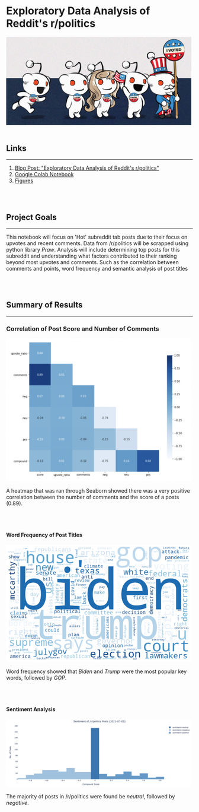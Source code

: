 # Exploratory Data Analysis of Reddit's r/politics

<img src="https://raw.githubusercontent.com/drusho/eda_reddit_politics/main/assets/reddit_politics.jpg" width="500">

<br>
<br>

## Links
---

1. [Blog Post: "Exploratory Data Analysis of Reddit's r/politics"](https://drusho.github.io/nlp/pandas/plotly/texthero/prawn/reddit/api/2021/07/13/_07_05_reddit_politics_eda.html)
2. [Google Colab Notebook](https://colab.research.google.com/drive/1agUoLToktaw5SvuUzPnNigftivS_qLmt?usp=sharing)
3. [Figures](https://github.com/drusho/eda_reddit_politics/tree/main/reports/figures)

<br>
<br>

## Project Goals
---

This notebook will focus on 'Hot' subreddit tab posts due to their focus on upvotes and recent comments.  Data from /r/politics will be scrapped using python library _Praw_.  Analysis will include determining top posts for this subreddit and understanding what factors contributed to their ranking beyond most upvotes and comments.  Such as the correlation between comments and points, word frequency and semantic analysis of post titles

<br>
<br>

## Summary of Results
---
### __Correlation of Post Score and Number of Comments__

<img src="https://raw.githubusercontent.com/drusho/eda_reddit_politics/main/reports/figures/Correlation%20of%20Dataframe%20(Heatmap).png" width="500"/>

A heatmap that was ran through Seaborn showed there was a very positive correlation between the number of comments and the score of a posts (0.89).

<br>
<br>

#### __Word Frequency of Post Titles__

<img src="https://raw.githubusercontent.com/drusho/eda_reddit_politics/main/reports/figures/Word%20Frequency%20of%20Post%20Titles%20(Wordcloud).png" width="500"/>

Word frequency showed that _Biden_ and _Trump_ were the most popular key words, followed by _GOP_.

<br>
<br>

#### __Sentiment Analysis__
<img src="https://raw.githubusercontent.com/drusho/eda_reddit_politics/main/reports/figures/Sentiment%20of%20Post%20Titles%20(Histogram%20Plot).png" width="500">

The majority of posts in /r/politics were found be _neutral_, followed by _negative_.





